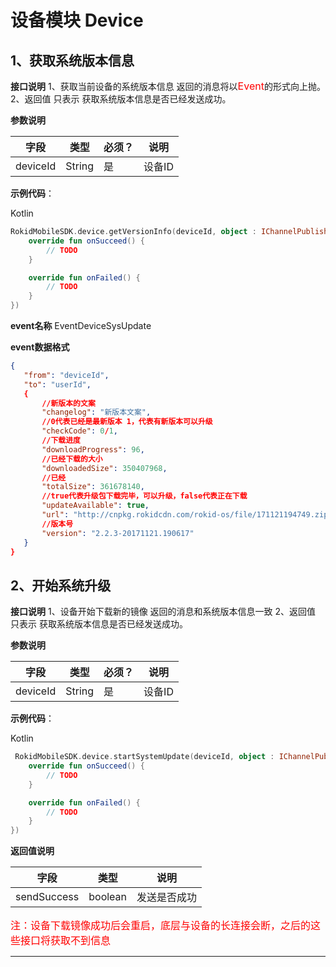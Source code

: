 # 设备模块 Device

## 1、获取系统版本信息

**接口说明**
1、获取当前设备的系统版本信息 返回的消息将以<font color=red size=3>Event</font>的形式向上抛。
2、返回值 只表示 获取系统版本信息是否已经发送成功。

 **参数说明**
 
| 字段    | 类型   | 必须？| 说明 |
| ------ | ----- | ----- | ----- |
| deviceId | String | 是 | 设备ID |

 **示例代码**：
 
 Kotlin
 
```kotlin
RokidMobileSDK.device.getVersionInfo(deviceId, object : IChannelPublishCallback {
    override fun onSucceed() {
        // TODO
    }

    override fun onFailed() {
        // TODO
    }
})
 ```
 
 **event名称**
 EventDeviceSysUpdate
 
 **event数据格式** 
  
 ```json
{
    "from": "deviceId",
    "to": "userId",
    {
        //新版本的文案
        "changelog": "新版本文案",
        //0代表已经是最新版本 1，代表有新版本可以升级
        "checkCode": 0/1,
        //下载进度
        "downloadProgress": 96,
        //已经下载的大小
        "downloadedSize": 350407968,
        //已经
        "totalSize": 361678140,
        //true代表升级包下载完毕，可以升级，false代表正在下载
        "updateAvailable": true,
        "url": "http://cnpkg.rokidcdn.com/rokid-os/file/171121194749.zip",
        //版本号
        "version": "2.2.3-20171121.190617"
    }
}
 ```
 
## 2、开始系统升级

 **接口说明**
 1、设备开始下载新的镜像 返回的消息和系统版本信息一致
 2、返回值 只表示 获取系统版本信息是否已经发送成功。

 **参数说明**
 
| 字段    | 类型   | 必须？| 说明 |
| ------ | ----- | ----- | ----- |
| deviceId | String | 是 | 设备ID |

 **示例代码**：
 
 Kotlin
 
```kotlin
 RokidMobileSDK.device.startSystemUpdate(deviceId, object : IChannelPublishCallback {
    override fun onSucceed() {
        // TODO
    }

    override fun onFailed() {
        // TODO
    }
})
 ```
 
 **返回值说明**
 
| 字段    | 类型   | 说明 |
| ------ | -----  | ----- |
| sendSuccess | boolean | 发送是否成功 |

  <font color=red size=3>注：设备下载镜像成功后会重启，底层与设备的长连接会断，之后的这些接口将获取不到信息</font>
 
 ---

